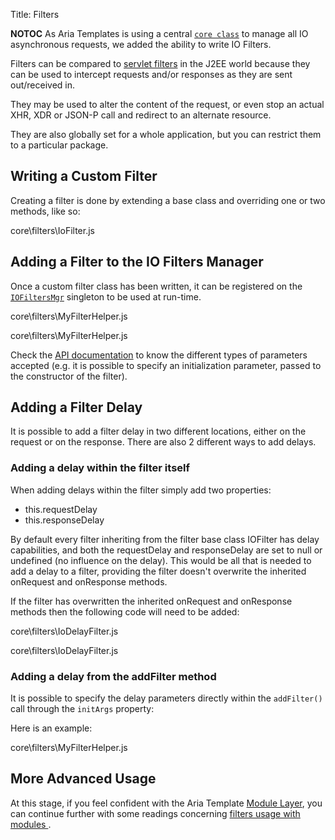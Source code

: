 Title: Filters

__NOTOC__
As Aria Templates is using a central <code>[core class](http://ariatemplates.com/api/#aria.core.IO)</code>  to manage all IO asynchronous requests, we added the ability to write IO Filters.

Filters can be compared to [servlet filters](http://java.sun.com/products/servlet/Filters.html) in the J2EE world because they can be used to intercept requests and/or responses as they are sent out/received in.

They may be used to alter the content of the request, or even stop an actual XHR, XDR or JSON-P call and redirect to an alternate resource.

They are also globally set for a whole application, but you can restrict them to a particular package.

## Writing a Custom Filter

Creating a filter is done by extending a base class and overriding one or two methods, like so:

<srcinclude lang="Javascript" outdent="true">core\filters\IoFilter.js</srcinclude>

## Adding a Filter to the IO Filters Manager

Once a custom filter class has been written, it can be registered on the <code>[IOFiltersMgr](http://ariatemplates.com/api/#aria.core.IOFiltersMgr)</code> singleton to be used at run-time.

<srcinclude tag="attachFilter" lang="Javascript" outdent="true">core\filters\MyFilterHelper.js</srcinclude>


<srcinclude tag="detachFilter" lang="Javascript" outdent="true">core\filters\MyFilterHelper.js</srcinclude>

Check the [API documentation](http://ariatemplates.com/api/#aria.core.IOFiltersMgr:addFilter:method) to know the different types of parameters accepted (e.g. it is possible to specify an initialization parameter, passed to the constructor of the filter).

## Adding a Filter Delay

It is possible to add a filter delay in two different locations, either on the request or on the response.
There are also 2 different ways to add delays.

### Adding a delay within the filter itself

When adding delays within the filter simply add two properties:
* this.requestDelay
* this.responseDelay

By default every filter inheriting from the filter base class IOFilter has delay capabilities, and both the requestDelay and responseDelay are set to null or undefined (no influence on the delay).  This would be all that is needed to add a delay to a filter, providing the filter doesn't overwrite the inherited onRequest and onResponse methods.

If the filter has overwritten the inherited onRequest and onResponse methods then the following code will need to be added:


<srcinclude tag="delayFilterConstructor" lang="Javascript" outdent="true">core\filters\IoDelayFilter.js</srcinclude>


<srcinclude tag="delayFilter" lang="Javascript" outdent="true">core\filters\IoDelayFilter.js</srcinclude>

### Adding a delay from the addFilter method

It is possible to specify the delay parameters directly within the <code>addFilter()</code> call through the <code>initArgs</code> property:

Here is an example:

<srcinclude tag="delayFilter" lang="Javascript" outdent="true">core\filters\MyFilterHelper.js</srcinclude>

## More Advanced Usage

At this stage, if you feel confident with the Aria Template [Module Layer](Modules_Layer_-_The_Application_Generator), you can continue further with some readings concerning [filters usage with modules ](Modules_Filters).
